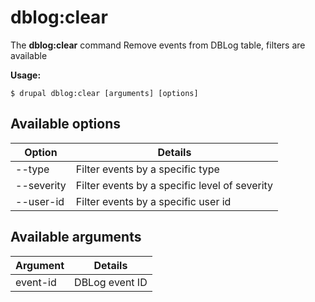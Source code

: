 # dblog:clear
The **dblog:clear** command Remove events from DBLog table, filters are available

**Usage:**
```
$ drupal dblog:clear [arguments] [options] 
```

## Available options
Option | Details
-------|-------------
--type | Filter events by a specific type
--severity | Filter events by a specific level of severity
--user-id | Filter events by a specific user id

## Available arguments
Argument | Details
---------|-------------
event-id | DBLog event ID
